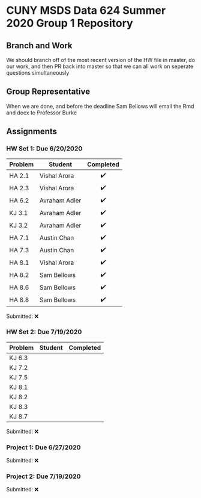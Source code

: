 # CUNY MSDS Data 624 Summer 2020 Group 1 Repository

## Branch and Work
We should branch off of the most recent version of the HW file in master, do
our work, and then PR back into master so that we can all work on seperate
questions simultaneously

## Group Representative
When we are done, and before the deadline Sam Bellows will email the Rmd and
docx to Professor Burke

## Assignments
### HW Set 1: Due 6/20/2020
|Problem|Student|Completed|
|-------|-------|:-------:|
|HA 2.1|Vishal Arora|:heavy_check_mark:|
|HA 2.3|Vishal Arora|:heavy_check_mark:|
|HA 6.2|Avraham Adler|:heavy_check_mark:|
|KJ 3.1|Avraham Adler|:heavy_check_mark:|
|KJ 3.2|Avraham Adler|:heavy_check_mark:|
|HA 7.1|Austin Chan|:heavy_check_mark:|
|HA 7.3|Austin Chan|:heavy_check_mark:|
|HA 8.1|Vishal Arora|:heavy_check_mark:|
|HA 8.2|Sam Bellows|:heavy_check_mark:|
|HA 8.6|Sam Bellows|:heavy_check_mark:|
|HA 8.8|Sam Bellows|:heavy_check_mark:|
Submitted: :x:
 
### HW Set 2: Due 7/19/2020
|Problem|Student|Completed|
|-------|-------|:-------:|
|KJ 6.3 | | |
|KJ 7.2 | | |
|KJ 7.5 | | |
|KJ 8.1 | | |
|KJ 8.2 | | |
|KJ 8.3 | | |
|KJ 8.7 | | |
Submitted: :x:
 
### Project 1: Due 6/27/2020
Submitted: :x:

### Project 2: Due 7/19/2020
Submitted: :x:
